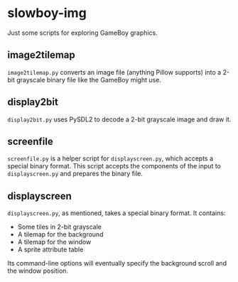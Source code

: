 
# slowboy-img

Just some scripts for exploring GameBoy graphics.

## image2tilemap

`image2tilemap.py` converts an image file (anything Pillow supports) into a
2-bit grayscale binary file like the GameBoy might use.

## display2bit

`display2bit.py` uses PySDL2 to decode a 2-bit grayscale image and draw it.

## screenfile

`screenfile.py` is a helper script for `displayscreen.py`, which accepts a
special binary format. This script accepts the components of the input to
`displayscreen.py` and prepares the binary file.

## displayscreen

`displayscreen.py`, as mentioned, takes a special binary format. It contains:

- Some tiles in 2-bit grayscale
- A tilemap for the background
- A tilemap for the window
- A sprite attribute table

Its command-line options will eventually specify the background scroll and the
window position.
